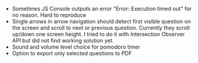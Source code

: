 - Sometimes JS Console outputs an error "Error: Execution timed out" for no reason. Hard to reproduce
- Single arrows in arrow navigation should detect first visible question on the screen and scroll to next or previous question. Currently they scroll up/down one screen height. I tried to do it with Intersection Observer API but did not find working solution yet.
- Sound and volume level choice for pomodoro timer
- Option to export only selected questions to PDF